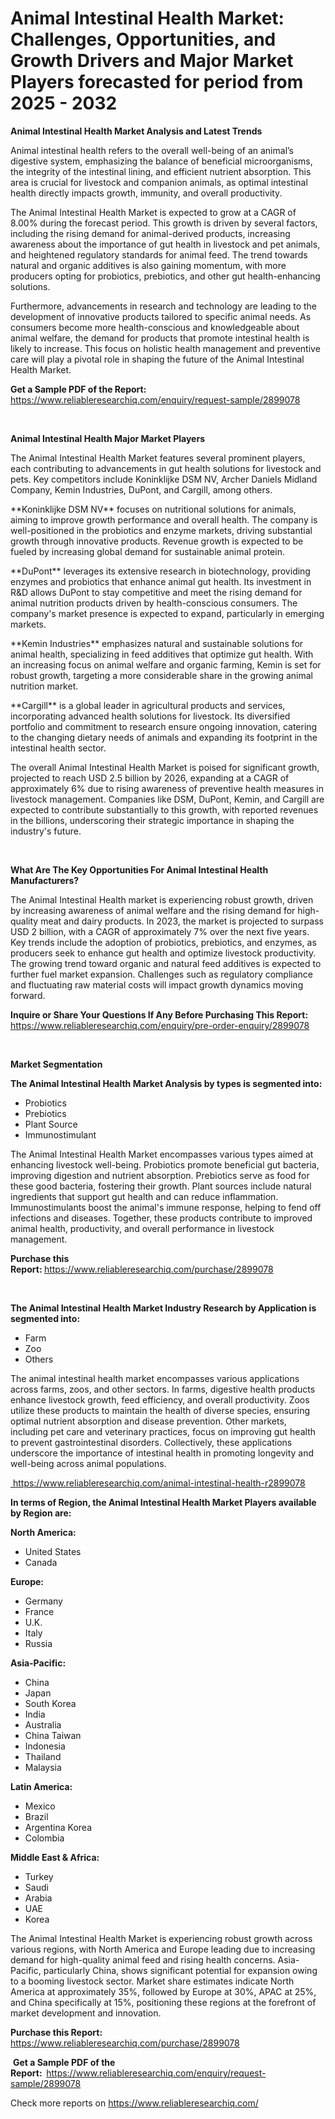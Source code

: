 <p><h1>Animal Intestinal Health Market: Challenges, Opportunities, and Growth Drivers and Major Market Players forecasted for period from 2025 - 2032</h1></p><p><strong>Animal Intestinal Health Market Analysis and Latest Trends</strong></p>
<p><p>Animal intestinal health refers to the overall well-being of an animal’s digestive system, emphasizing the balance of beneficial microorganisms, the integrity of the intestinal lining, and efficient nutrient absorption. This area is crucial for livestock and companion animals, as optimal intestinal health directly impacts growth, immunity, and overall productivity.</p><p>The Animal Intestinal Health Market is expected to grow at a CAGR of 8.00% during the forecast period. This growth is driven by several factors, including the rising demand for animal-derived products, increasing awareness about the importance of gut health in livestock and pet animals, and heightened regulatory standards for animal feed. The trend towards natural and organic additives is also gaining momentum, with more producers opting for probiotics, prebiotics, and other gut health-enhancing solutions.</p><p>Furthermore, advancements in research and technology are leading to the development of innovative products tailored to specific animal needs. As consumers become more health-conscious and knowledgeable about animal welfare, the demand for products that promote intestinal health is likely to increase. This focus on holistic health management and preventive care will play a pivotal role in shaping the future of the Animal Intestinal Health Market.</p></p>
<p><strong>Get a Sample PDF of the Report:&nbsp;</strong> <a href="https://www.reliableresearchiq.com/enquiry/request-sample/2899078?utm_campaign=2321&utm_medium=2&utm_source=Github&utm_content=ia&utm_term=15032025&utm_id=animal-intestinal-health">https://www.reliableresearchiq.com/enquiry/request-sample/2899078</a></p>
<p>&nbsp;</p>
<p><strong>Animal Intestinal Health Major Market Players</strong></p>
<p><p>The Animal Intestinal Health Market features several prominent players, each contributing to advancements in gut health solutions for livestock and pets. Key competitors include Koninklijke DSM NV, Archer Daniels Midland Company, Kemin Industries, DuPont, and Cargill, among others.</p><p>**Koninklijke DSM NV** focuses on nutritional solutions for animals, aiming to improve growth performance and overall health. The company is well-positioned in the probiotics and enzyme markets, driving substantial growth through innovative products. Revenue growth is expected to be fueled by increasing global demand for sustainable animal protein.</p><p>**DuPont** leverages its extensive research in biotechnology, providing enzymes and probiotics that enhance animal gut health. Its investment in R&D allows DuPont to stay competitive and meet the rising demand for animal nutrition products driven by health-conscious consumers. The company's market presence is expected to expand, particularly in emerging markets.</p><p>**Kemin Industries** emphasizes natural and sustainable solutions for animal health, specializing in feed additives that optimize gut health. With an increasing focus on animal welfare and organic farming, Kemin is set for robust growth, targeting a more considerable share in the growing animal nutrition market.</p><p>**Cargill** is a global leader in agricultural products and services, incorporating advanced health solutions for livestock. Its diversified portfolio and commitment to research ensure ongoing innovation, catering to the changing dietary needs of animals and expanding its footprint in the intestinal health sector.</p><p>The overall Animal Intestinal Health Market is poised for significant growth, projected to reach USD 2.5 billion by 2026, expanding at a CAGR of approximately 6% due to rising awareness of preventive health measures in livestock management. Companies like DSM, DuPont, Kemin, and Cargill are expected to contribute substantially to this growth, with reported revenues in the billions, underscoring their strategic importance in shaping the industry's future.</p></p>
<p>&nbsp;</p>
<p><strong>What Are The Key Opportunities For Animal Intestinal Health Manufacturers?</strong></p>
<p><p>The Animal Intestinal Health market is experiencing robust growth, driven by increasing awareness of animal welfare and the rising demand for high-quality meat and dairy products. In 2023, the market is projected to surpass USD 2 billion, with a CAGR of approximately 7% over the next five years. Key trends include the adoption of probiotics, prebiotics, and enzymes, as producers seek to enhance gut health and optimize livestock productivity. The growing trend toward organic and natural feed additives is expected to further fuel market expansion. Challenges such as regulatory compliance and fluctuating raw material costs will impact growth dynamics moving forward.</p></p>
<p><strong>Inquire or Share Your Questions If Any Before Purchasing This Report:</strong> <a href="https://www.reliableresearchiq.com/enquiry/pre-order-enquiry/2899078?utm_campaign=2321&utm_medium=2&utm_source=Github&utm_content=ia&utm_term=15032025&utm_id=animal-intestinal-health">https://www.reliableresearchiq.com/enquiry/pre-order-enquiry/2899078</a></p>
<p>&nbsp;</p>
<p><strong>Market Segmentation</strong></p>
<p><strong>The Animal Intestinal Health Market Analysis by types is segmented into:</strong></p>
<p><ul><li>Probiotics</li><li>Prebiotics</li><li>Plant Source</li><li>Immunostimulant</li></ul></p>
<p><p>The Animal Intestinal Health Market encompasses various types aimed at enhancing livestock well-being. Probiotics promote beneficial gut bacteria, improving digestion and nutrient absorption. Prebiotics serve as food for these good bacteria, fostering their growth. Plant sources include natural ingredients that support gut health and can reduce inflammation. Immunostimulants boost the animal's immune response, helping to fend off infections and diseases. Together, these products contribute to improved animal health, productivity, and overall performance in livestock management.</p></p>
<p><strong>Purchase this Report:&nbsp;</strong><a href="https://www.reliableresearchiq.com/purchase/2899078?utm_campaign=2321&utm_medium=2&utm_source=Github&utm_content=ia&utm_term=15032025&utm_id=animal-intestinal-health">https://www.reliableresearchiq.com/purchase/2899078</a></p>
<p>&nbsp;</p>
<p><strong>The Animal Intestinal Health Market Industry Research by Application is segmented into:</strong></p>
<p><ul><li>Farm</li><li>Zoo</li><li>Others</li></ul></p>
<p><p>The animal intestinal health market encompasses various applications across farms, zoos, and other sectors. In farms, digestive health products enhance livestock growth, feed efficiency, and overall productivity. Zoos utilize these products to maintain the health of diverse species, ensuring optimal nutrient absorption and disease prevention. Other markets, including pet care and veterinary practices, focus on improving gut health to prevent gastrointestinal disorders. Collectively, these applications underscore the importance of intestinal health in promoting longevity and well-being across animal populations.</p></p>
<p><a href="https://www.reliableresearchiq.com/animal-intestinal-health-r2899078?utm_campaign=2321&utm_medium=2&utm_source=Github&utm_content=ia&utm_term=15032025&utm_id=animal-intestinal-health">&nbsp;https://www.reliableresearchiq.com/animal-intestinal-health-r2899078</a></p>
<p><strong>In terms of Region, the Animal Intestinal Health Market Players available by Region are:</strong></p>
<p>
    <p> <strong> North America: </strong>
        <ul>
            <li>United States</li>
            <li>Canada</li>
        </ul>
        </p> 
    <p> <strong> Europe: </strong>
        <ul>
            <li>Germany</li>
            <li>France</li>
            <li>U.K.</li>
            <li>Italy</li>
            <li>Russia</li>
        </ul>
        </p> 
    <p> <strong> Asia-Pacific: </strong>
        <ul>
            <li>China</li>
            <li>Japan</li>
            <li>South Korea</li>
            <li>India</li>
            <li>Australia</li>
            <li>China Taiwan</li>
            <li>Indonesia</li>
            <li>Thailand</li>
            <li>Malaysia</li>
        </ul>
        </p> 
    <p> <strong> Latin America: </strong>
        <ul>
            <li>Mexico</li>
            <li>Brazil</li>
            <li>Argentina Korea</li>
            <li>Colombia</li>
        </ul>
        </p> 
    <p> <strong> Middle East & Africa: </strong>
        <ul>
            <li>Turkey</li>
            <li>Saudi</li>
            <li>Arabia</li>
            <li>UAE</li>
            <li>Korea</li>
        </ul>
    </p>
    </p>
<p><p>The Animal Intestinal Health Market is experiencing robust growth across various regions, with North America and Europe leading due to increasing demand for high-quality animal feed and rising health concerns. Asia-Pacific, particularly China, shows significant potential for expansion owing to a booming livestock sector. Market share estimates indicate North America at approximately 35%, followed by Europe at 30%, APAC at 25%, and China specifically at 15%, positioning these regions at the forefront of market development and innovation.</p></p>
<p><strong>Purchase this Report: </strong><a href="https://www.reliableresearchiq.com/purchase/2899078?utm_campaign=2321&utm_medium=2&utm_source=Github&utm_content=ia&utm_term=15032025&utm_id=animal-intestinal-health">https://www.reliableresearchiq.com/purchase/2899078</a></p>
<p>&nbsp;<strong>Get a Sample PDF of the Report:&nbsp;&nbsp;</strong><a href="https://www.reliableresearchiq.com/enquiry/request-sample/2899078?utm_campaign=2321&utm_medium=2&utm_source=Github&utm_content=ia&utm_term=15032025&utm_id=animal-intestinal-health">https://www.reliableresearchiq.com/enquiry/request-sample/2899078</a></p>
<p><strong></strong></p>
<p>Check more reports on <a href="https://www.reliableresearchiq.com/?utm_campaign=2321&utm_medium=2&utm_source=Github&utm_content=ia&utm_term=15032025&utm_id=animal-intestinal-health">https://www.reliableresearchiq.com/</a></p>